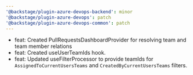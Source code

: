 ```yaml
---
'@backstage/plugin-azure-devops-backend': minor
'@backstage/plugin-azure-devops': patch
'@backstage/plugin-azure-devops-common': patch
---
```


- feat: Created PullRequestsDashboardProvider for resolving team and team member relations
- feat: Created useUserTeamIds hook.
- feat: Updated useFilterProcessor to provide teamIds for `AssignedToCurrentUsersTeams` and `CreatedByCurrentUsersTeams` filters.
